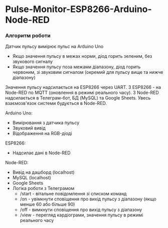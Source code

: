 # Pulse-Monitor-ESP8266-Arduino-Node-RED

### Алгоритм роботи

Датчик пульсу вимірює пульс на Arduino Uno
- Якщо значення пульсу в межах норми, діод горить зеленим, без звукового сигналу
- Якщо значення пульсу поза межами діапазону, діод горить червоним, зі звуковим сигналом (окремий для пульсу вище та нижче діапазону)

Значення пульсу надсилається на ESP8266 через UART. З ESP8266 - на Node-RED по MQTT
(оновлення в режимі реального часу). З Node-RED надсилається в Телеграм-бот, БД (MySQL) та Google Sheets. 
Увесь взаємозв'язок системи будується в Node-RED.

Arduino Uno:
- Вимірювання з датчика пульсу
- Звуковий вивід
- Відображення на RGB-діоді

ESP8266:
- Надсилає дані в Node-RED 

Node-RED:
- Вивід на дашборд (localhost) 
- MySQL (localhost)
- Google Sheets
- Логіка роботи з Телеграмом
	- /start - вітальне повідомлення зі списком команд
	- /on - увімкнути сповіщення про вихід пульсу з діапазону (якщо менше 60 або більше 90)
	- /off - вимкнути сповіщення про вихід пульсу з діапазону
	- /view - перегляд кардіограми, значення пульсу в режимі реального часу

